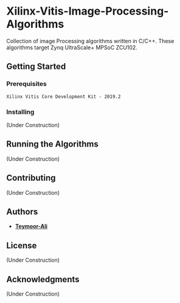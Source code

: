 # Xilinx-Vitis-Image-Processing-Algorithms

Collection of image Processing algorithms written in C/C++. These algorithms target Zynq UltraScale+ MPSoC ZCU102.

## Getting Started

### Prerequisites

```
Xilinx Vitis Core Development Kit - 2019.2  

```

### Installing
(Under Construction)

## Running the Algorithms

(Under Construction)


## Contributing

(Under Construction)

## Authors

* **[Teymoor-Ali](https://github.com/Teymoor-Ali)** 

## License

(Under Construction)

## Acknowledgments
(Under Construction)


